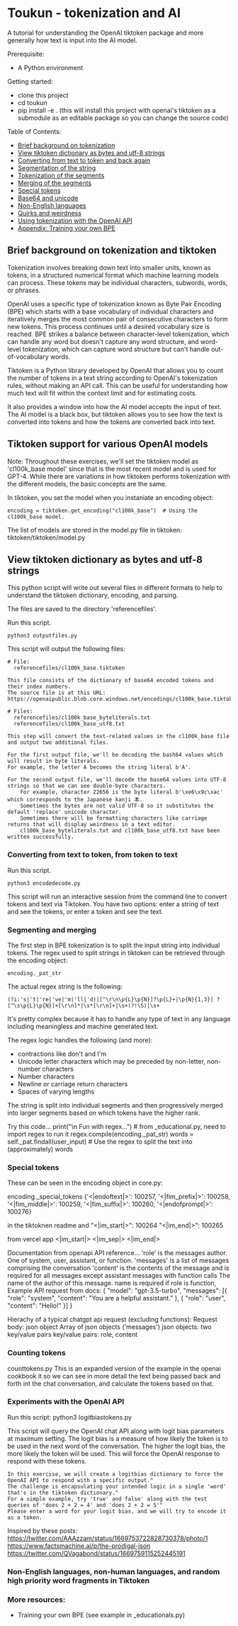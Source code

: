 # Toukun - tokenization and AI

A tutorial for understanding the OpenAI tiktoken package and more generally how text is input into the AI model.

Prerequisite:
* A Python environment

Getting started:
* clone this project
* cd toukun
* pip install -e . (this will install this project with openai's tiktoken as a submodule as an editable package so you can change the source code)

Table of Contents:
- <a href="#Background">Brief background on tokenization
- <a href="#Dicionary-files">View tiktoken dictionary as bytes and utf-8 strings
- <a href="#section1">Converting from text to token and back again
- <a href="#section1">Segmentation of the string
- <a href="#section1">Tokenization of the segments
- <a href="#section1">Merging of the segments
- <a href="#section1">Special tokens
- <a href="#section1">Base64 and unicode
- <a href="#section1">Non-English languages
- <a href="#section1">Quirks and weirdness
- <a href="#section1">Using tokenization with the OpenAI API
- <a href="#section1">Appendix:  Training your own BPE

## <a id="Background"></a>Brief background on tokenization and tiktoken

Tokenization involves breaking down text into smaller units, known as tokens, in a structured numerical format which machine learning models can process. These tokens may be individual characters, subwords, words, or phrases.

OpenAI uses a specific type of tokenization known as Byte Pair Encoding (BPE) which starts with a base vocabulary of individual characters and iteratively merges the most common pair of consecutive characters to form new tokens. This process continues until a desired vocabulary size is reached. BPE strikes a balance between character-level tokenization, which can handle any word but doesn't capture any word structure, and word-level tokenization, which can capture word structure but can't handle out-of-vocabulary words.

Tiktoken is a Python library developed by OpenAI that allows you to count the number of tokens in a text string according to OpenAI's tokenization rules, without making an API call. This can be useful for understanding how much text will fit within the context limit and for estimating costs.

It also provides a window into how the AI model accepts the input of text.  The AI model is a black box, but tiktoken allows you to see how the text is converted into tokens and how the tokens are converted back into text.

## <a id="OpenAI Models"></a>Tiktoken support for various OpenAI models

Note:  Throughout these exercises, we'll set the tiktoken model as 'cl100k_base model' since that is the most recent model and is used for GPT-4.  While there are variations in how tiktoken performs tokenization with the different models, the basic concepts are the same.

In tiktoken, you set the model when you instaniate an encoding object:

    encoding = tiktoken.get_encoding("cl100k_base")  # Using the cl100k_base model.

The list of models are stored in the model.py file in tiktoken:
    tiktoken/tiktoken/model.py

## <a id="Dictionary-files"></a>View tiktoken dictionary as bytes and utf-8 strings

This python script will write out several files in different formats to help to understand the tiktoken dictionary, encoding, and parsing.

The files are saved to the directory 'referencefiles'.

Run this script.

    python3 outputfiles.py

This script will output the following files:

    # File:  
      referencefiles/cl100k_base.tiktoken

    This file consists of the dictionary of base64 encoded tokens and their index numbers.
    The source file is at this URL:  https://openaipublic.blob.core.windows.net/encodings/cl100k_base.tiktoken

    # Files:
      referencefiles/cl100k_base_byteliterals.txt
      referencefiles/cl100k_base_utf8.txt
    
    This step will convert the text-related values in the cl100k_base file and output two additional files.

    For the first output file, we'll be decoding the bash64 values which will result in byte literals.  
    For example, the letter A becomes the string literal b'A'.

    For the second output file, we'll decode the base64 values into UTF-8 strings so that we can see double-byte characters.
        For example, character 22656 is the byte literal b'\xe6\x9c\xac' which corresponds to the Japanese kanji 本.
        Sometimes the bytes are not valid UTF-8 so it substitutes the default 'replace' unicode character.
        Sometimes there will be formatting characters like carriage returns that will display weirdness in a text editor.
        cl100k_base_byteliterals.txt and cl100k_base_utf8.txt have been written successfully.

### Converting from text to token, from token to text

Run this script.

    python3 encodedecode.py

This script will run an interactive session from the command line to convert tokens and text via Tiktoken.  You have two options:  enter a string of text and see the tokens, or enter a token and see the text.

### Segmenting and merging

The first step in BPE tokenization is to split the input string into individual tokens.  The regex used to split strings in tiktoken can be retrieved through the encoding object:

    encoding._pat_str

The actual regex string is the following:

    (?i:'s|'t|'re|'ve|'m|'ll|'d)|[^\r\n\p{L}\p{N}]?\p{L}+|\p{N}{1,3}| ?[^\s\p{L}\p{N}]+[\r\n]*|\s*[\r\n]+|\s+(?!\S)|\s+

It's pretty complex because it has to handle any type of text in any language including meaningless and machine generated text.

The regex logic handles the following (and more):
- contractions like don't and I'm
- Unicode letter characters which may be preceded by non-letter, non-number characters
- Number characters
- Newline or carriage return characters
- Spaces of varying lengths

The string is split into individual segments and then progressively merged into larger segments based on which tokens have the higher rank.

Try this code...
    print("\n  Fun with regex...") # from _educational.py, need to import regex to run it
    regex.compile(encoding._pat_str)
    words = self._pat.findall(user_input)     # Use the regex to split the text into (approximately) words

### Special tokens

These can be seen in the encoding object in core.py:

encoding._special_tokens
{'<|endoftext|>': 100257,
'<|fim_prefix|>': 100258,
'<|fim_middle|>': 100259,
'<|fim_suffix|>': 100260,
'<|endofprompt|>': 100276}

in the tiktoknen readme and 
"<|im_start|>": 100264
"<|im_end|>": 100265

from vercel app
<|im_start|>
<|im_sep|>
<|im_end|>

Documentation from openapi API reference...
'role' is the messages author. One of system, user, assistant, or function.
'messages' is a list of messages comprising the conversation 
'content' is the contents of the message and is required for all messages except assistant messages with function calls
The name of the author of this message. name is required if role is function, 
Example API request from docs:
{
  "model": "gpt-3.5-turbo",
  "messages": 
     [{
      "role": "system", 
      "content": "You are a helpful assistant." 
     },
     {
      "role": "user", 
      "content": "Hello!"
     }]
}

Hierachy of a typical chatgpt api request (excluding functions):
Request body:  json object
Array of json objects ('messages')
json objects:  two key/value pairs
key/value pairs:  role, content

### Counting tokens

counttokens.py
This is an expanded version of the example in the openai cookbook it so we can see in more detail the text being passed back and forth int the chat conversation, and calculate the tokens based on that.

### Experiments with the OpenAI API

Run this script:
    python3 logitbiastokens.py

This script will query the OpenAI chat API along with logit bias parameters at maximum setting.  The logit bias is a measure of how likely the token is to be used in the next word of the conversation.  The higher the logit bias, the more likely the token will be used.  This will force the OpenAI response to respond with these tokens.

    In this exercise, we will create a logitbias dictionary to force the OpenAI API to respond with a specific output."
    The challenge is encapsulating your intended logic in a single 'word' that's in the tiktoken dictionary."
    For a simple example, try 'true' and false' along with the test queries of 'does 2 + 2 = 4' and 'does 2 + 2 = 5'"
    Please enter a word for your logit bias, and we will try to encode it as a token.

Inspired by these posts:
        https://twitter.com/AAAzzam/status/1669753722828730378/photo/1
        https://www.factsmachine.ai/p/the-prodigal-json
        https://twitter.com/QVagabond/status/1669759115252445191

### Non-English languages, non-human languages, and random high priority word fragments in Tiktoken

### More resources:
- Training your own BPE (see example in _educationals.py)
